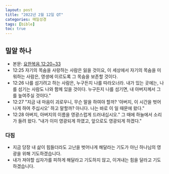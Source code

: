 ```yaml
---
layout: post
title: "2022년 2월 12일 QT"
categories: 매일성경
tags: [bible]
toc: true
---
```


## 밀알 하나
- 본문: [요한복음 12:20~33](https://www.bskorea.or.kr/bible/korbibReadpage.php?version=SAENEW&book=jhn&chap=12&sec=20&cVersion=&fontSize=15px&fontWeight=normal#focus)
- 12:25 자기의 목숨을 사랑하는 사람은 잃을 것이요, 이 세상에서 자기의 목숨을 미워하는 사람은, 영생에 이르도록 그 목숨을 보존할 것이다.
- 12:26 나를 섬기려고 하는 사람은, 누구든지 나를 따라오너라. 내가 있는 곳에는, 나를 섬기는 사람도 나와 함께 있을 것이다. 누구든지 나를 섬기면, 내 아버지께서 그를 높여주실 것이다."
- 12:27 "지금 내 마음이 괴로우니, 무슨 말을 하여야 할까? '아버지, 이 시간을 벗어나게 하여 주십시오' 하고 말할까? 아니다. 나는 바로 이 일 때문에 왔다."
- 12:28 아버지, 아버지의 이름을 영광스럽게 드러내십시오." 그 때에 하늘에서 소리가 들려 왔다. "내가 이미 영광되게 하였고, 앞으로도 영광되게 하겠다."

### 다짐
- 지금 당장 내 삶이 힘들더라도 고난을 벗어나게 해달라는 기도가 아닌 하나님의 영광을 위해 기도하겠습니다.
- 내가 져야할 십자가를 피하게 해달라고 기도하지 않고, 이겨내는 힘을 달라고 기도하겠습니다.
